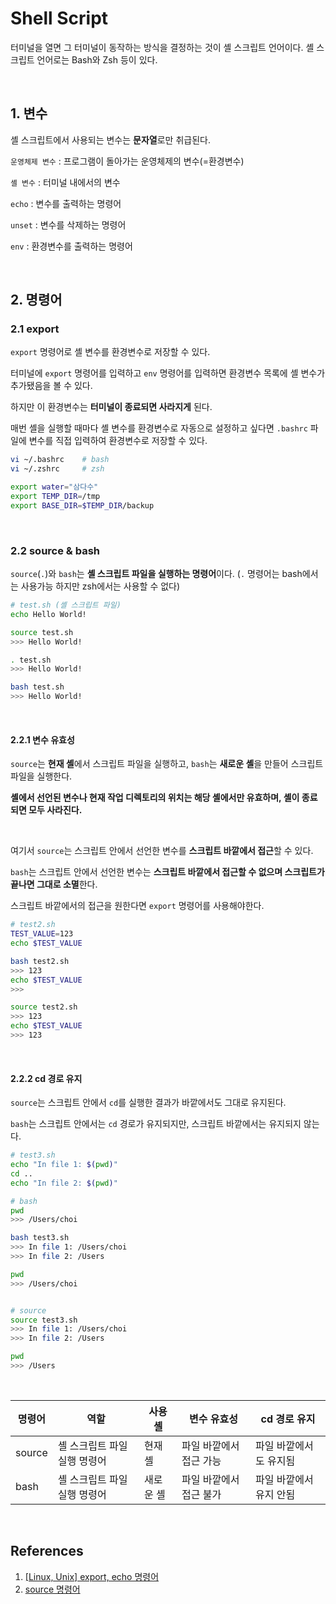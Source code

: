 # Shell Script

터미널을 열면 그 터미널이 동작하는 방식을 결정하는 것이 셸 스크립트 언어이다. 셸 스크립트 언어로는 Bash와 Zsh 등이 있다.

<br>

## 1. 변수

셸 스크립트에서 사용되는 변수는 **문자열**로만 취급된다.

`운영체제 변수` : 프로그램이 돌아가는 운영체제의 변수(=환경변수)

`셸 변수` : 터미널 내에서의 변수

`echo` : 변수를 출력하는 명령어

`unset` : 변수를 삭제하는 명령어

`env` : 환경변수를 출력하는 명령어

<br>

## 2. 명령어

### 2.1 export

`export` 명령어로 셸 변수를 환경변수로 저장할 수 있다.

터미널에 `export` 명령어를 입력하고 `env` 명령어를 입력하면 환경변수 목록에 셸 변수가 추가됐음을 볼 수 있다.

하지만 이 환경변수는 **터미널이 종료되면 사라지게** 된다.

매번 셸을 실행할 때마다 셸 변수를 환경변수로 자동으로 설정하고 싶다면 `.bashrc` 파일에 변수를 직접 입력하여 환경변수로 저장할 수 있다.

```bash
vi ~/.bashrc 	# bash
vi ~/.zshrc 	# zsh

export water="삼다수"
export TEMP_DIR=/tmp
export BASE_DIR=$TEMP_DIR/backup
```

<br>

### 2.2 source & bash

`source`(`.`)와 `bash`는 **셸 스크립트 파일을 실행하는 명령어**이다. (`.` 명령어는 bash에서는 사용가능 하지만 zsh에서는 사용할 수 없다)

```bash
# test.sh (셸 스크립트 파일)
echo Hello World!
```

```bash
source test.sh
>>> Hello World!

. test.sh
>>> Hello World!

bash test.sh
>>> Hello World!
```

<br>

#### 2.2.1 변수 유효성

`source`는 **현재 셸**에서 스크립트 파일을 실행하고, `bash`는 **새로운 셸**을 만들어 스크립트 파일을 실행한다.

**셸에서 선언된 변수나 현재 작업 디렉토리의 위치는 해당 셸에서만 유효하며, 셸이 종료되면 모두 사라진다.**

<br>

여기서 `source`는 스크립트 안에서 선언한 변수를 **스크립트 바깥에서 접근**할 수 있다.

`bash`는 스크립트 안에서 선언한 변수는 **스크립트 바깥에서 접근할 수 없으며 스크립트가 끝나면 그대로 소멸**한다.

스크립트 바깥에서의 접근을 원한다면 `export` 명령어를 사용해야한다.

```bash
# test2.sh
TEST_VALUE=123
echo $TEST_VALUE
```

```bash
bash test2.sh
>>> 123
echo $TEST_VALUE
>>>

source test2.sh
>>> 123
echo $TEST_VALUE
>>> 123
```

<br>

#### 2.2.2 cd 경로 유지

`source`는 스크립트 안에서 `cd`를 실행한 결과가 바깥에서도 그대로 유지된다.

`bash`는 스크립트 안에서는 `cd` 경로가 유지되지만, 스크립트 바깥에서는 유지되지 않는다.

```bash
# test3.sh
echo "In file 1: $(pwd)"
cd ..
echo "In file 2: $(pwd)"
```

```bash
# bash
pwd
>>> /Users/choi

bash test3.sh
>>> In file 1: /Users/choi
>>> In file 2: /Users

pwd
>>> /Users/choi


# source
source test3.sh
>>> In file 1: /Users/choi
>>> In file 2: /Users

pwd
>>> /Users
```

<br>

| 명령어 | 역할                         | 사용 셸   | 변수 유효성             | cd 경로 유지            |
| ------ | ---------------------------- | --------- | ----------------------- | ----------------------- |
| source | 셸 스크립트 파일 실행 명령어 | 현재 셸   | 파일 바깥에서 접근 가능 | 파일 바깥에서도 유지됨  |
| bash   | 셸 스크립트 파일 실행 명령어 | 새로운 셸 | 파일 바깥에서 접근 불가 | 파일 바깥에서 유지 안됨 |

<br>

## References

1. [[Linux, Unix] export, echo 명령어](http://keepcalmswag.blogspot.com/2018/06/linux-unix-export-echo_49.html)
2. [source 명령어](https://www.bangseongbeom.com/source-dot.html)